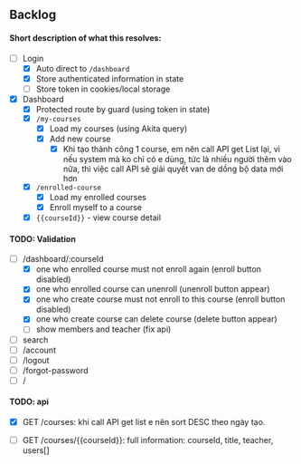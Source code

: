## Backlog
#### Short description of what this resolves:
- [ ] Login
    - [x] Auto direct to `/dashboard`
    - [x] Store authenticated information in state
    - [ ] Store token in cookies/local storage

- [x] Dashboard
    - [x] Protected route by guard (using token in state)
    - [x] `/my-courses`
        - [x] Load my courses (using Akita query)
        - [x] Add new course
            - [x] Khi tạo thành công 1 course, em nên call API get List lại, vì nếu system mà ko chỉ có e dùng, tức là nhiều người thêm vào nữa, thì việc call API sẽ giải quyết van de dồng bộ data mới hơn
    - [x] `/enrolled-course`
        - [x] Load my enrolled courses
        - [x] Enroll myself to a course
    - [x] `{{courseId}}` - view course detail

#### TODO: Validation
- [ ] /dashboard/:courseId
    - [x] one who enrolled course must not enroll again (enroll button disabled)
    - [x] one who enrolled course can unenroll (unenroll button appear)
    - [x] one who create course must not enroll to this course (enroll button disabled)
    - [x] one who create course can delete course (delete button appear)
    - [ ] show members and teacher (fix api)
- [ ] search
- [ ] /account    
- [ ] /logout
- [ ] /forgot-password
- [ ] /

#### TODO: api
- [x] GET /courses: khi call API get list e nên sort DESC theo ngày tạo.
- [ ] GET /courses/{{courseId}}: full information: courseId, title, teacher, users[]

